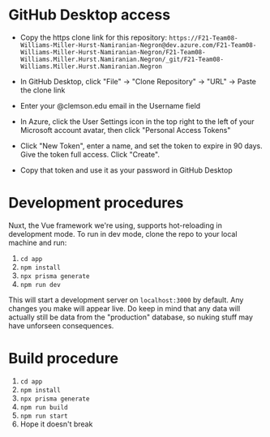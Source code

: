 # GitHub Desktop access
* Copy the https clone link for this repository:
`https://F21-Team08-Williams-Miller-Hurst-Namiranian-Negron@dev.azure.com/F21-Team08-Williams-Miller-Hurst-Namiranian-Negron/F21-Team08-Williams.Miller.Hurst.Namiranian.Negron/_git/F21-Team08-Williams.Miller.Hurst.Namiranian.Negron`

* In GitHub Desktop, click "File" -> "Clone Repository" -> "URL" -> Paste the clone link
* Enter your @clemson.edu email in the Username field
* In Azure, click the User Settings icon in the top right to the left of your Microsoft account avatar, then click "Personal Access Tokens"
* Click "New Token", enter a name, and set the token to expire in 90 days.  Give the token full access.  Click "Create".
* Copy that token and use it as your password in GitHub Desktop

# Development procedures
Nuxt, the Vue framework we're using, supports hot-reloading in development mode.
To run in dev mode, clone the repo to your local machine and run:
1. `cd app`
2. `npm install`
3. `npx prisma generate`
4. `npm run dev`

This will start a development server on 
`localhost:3000` by default. Any changes you make will appear live. Do keep in
mind that any data will actually still be data from the "production" database, 
so nuking stuff may have unforseen consequences.

# Build procedure
1. `cd app`
2. `npm install`
3. `npx prisma generate`
4. `npm run build`
5. `npm run start`
6. Hope it doesn't break
